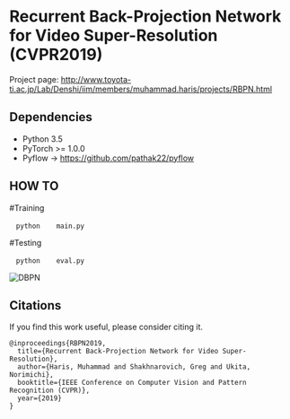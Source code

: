 # Recurrent Back-Projection Network for Video Super-Resolution (CVPR2019)

Project page: http://www.toyota-ti.ac.jp/Lab/Denshi/iim/members/muhammad.haris/projects/RBPN.html

## Dependencies
* Python 3.5
* PyTorch >= 1.0.0
* Pyflow -> https://github.com/pathak22/pyflow

## HOW TO

#Training

    ```python
    main.py
    ```

#Testing

    ```python
    eval.py
    ```

![DBPN](http://www.toyota-ti.ac.jp/Lab/Denshi/iim/members/muhammad.haris/projects/RBPN.png)

## Citations
If you find this work useful, please consider citing it.
```
@inproceedings{RBPN2019,
  title={Recurrent Back-Projection Network for Video Super-Resolution},
  author={Haris, Muhammad and Shakhnarovich, Greg and Ukita, Norimichi},
  booktitle={IEEE Conference on Computer Vision and Pattern Recognition (CVPR)},
  year={2019}
}
```
